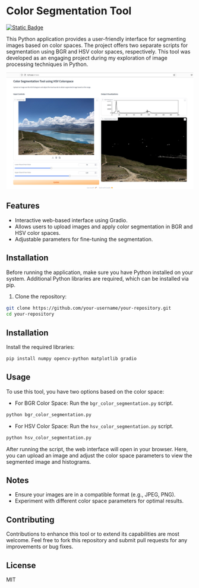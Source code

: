 # Color Segmentation Tool 

[![Static Badge](https://img.shields.io/badge/Color_Segmentation-BGR-green)]([Your-Link-URL](https://huggingface.co/spaces/iamnamas/color-segmentation-bgr))

This Python application provides a user-friendly interface for segmenting images based on color spaces. The project offers two separate scripts for segmentation using BGR and HSV color spaces, respectively. This tool was developed as an engaging project during my exploration of image processing techniques in Python.

![Color Segmentation Demo](app_demo.png) 

## Features

- Interactive web-based interface using Gradio.
- Allows users to upload images and apply color segmentation in BGR and HSV color spaces.
- Adjustable parameters for fine-tuning the segmentation.

## Installation

Before running the application, make sure you have Python installed on your system. Additional Python libraries are required, which can be installed via pip.

1. Clone the repository:

```bash
git clone https://github.com/your-username/your-repository.git
cd your-repository
```

## Installation

Install the required libraries:

```bash
pip install numpy opencv-python matplotlib gradio
```

## Usage

To use this tool, you have two options based on the color space:

- For BGR Color Space: Run the `bgr_color_segmentation.py` script.

```bash
python bgr_color_segmentation.py
```
- For HSV Color Space: Run the `hsv_color_segmentation.py` script.

```bash
python hsv_color_segmentation.py
```

After running the script, the web interface will open in your browser. Here, you can upload an image and adjust the color space parameters to view the segmented image and histograms.

## Notes

- Ensure your images are in a compatible format (e.g., JPEG, PNG).
- Experiment with different color space parameters for optimal results.

## Contributing

Contributions to enhance this tool or to extend its capabilities are most welcome. Feel free to fork this repository and submit pull requests for any improvements or bug fixes.

## License

MIT
